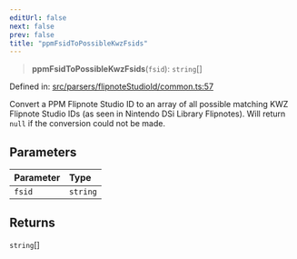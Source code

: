 ```yaml
---
editUrl: false
next: false
prev: false
title: "ppmFsidToPossibleKwzFsids"
---
```


> **ppmFsidToPossibleKwzFsids**(`fsid`): `string`[]

Defined in: [src/parsers/flipnoteStudioId/common.ts:57](https://github.com/jaames/flipnote.js/blob/fa9305c29e8ec1c9100d20a6b44d2fa614eb1888/src/parsers/flipnoteStudioId/common.ts#L57)

Convert a PPM Flipnote Studio ID to an array of all possible matching KWZ Flipnote Studio IDs (as seen in Nintendo DSi Library Flipnotes).
Will return `null` if the conversion could not be made.

## Parameters

| Parameter | Type |
| :------ | :------ |
| `fsid` | `string` |

## Returns

`string`[]
